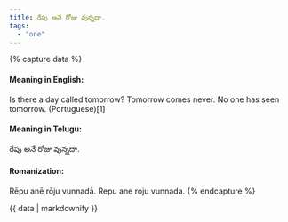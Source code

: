 ```yaml
---
title: రేపు అనే రోజు వున్నదా.
tags:
  - "one"
---
```


{% capture data %}
#### Meaning in English:
Is there a day called tomorrow?
Tomorrow comes never.
No one has seen tomorrow. (Portuguese)[1]

#### Meaning in Telugu:
రేపు అనే రోజు వున్నదా.

#### Romanization:
Rēpu anē rōju vunnadā.
Repu ane roju vunnada.
{% endcapture %}

{{ data | markdownify }}

